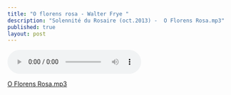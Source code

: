 ```yaml
---
title: "O florens rosa - Walter Frye "
description: "Solennité du Rosaire (oct.2013) -  O Florens Rosa.mp3"
published: true
layout: post
---
```



<audio controls preload="auto" src="/audios/2013-04-06-o-florens-rosa.mp3" data-artist="Walter Frye (+1474)" data-title="O florens rosa - Solennité du Rosaire (6 oct 2013)"></audio>

[O Florens Rosa.mp3](/audios/2013-04-06-o-florens-rosa.mp3)